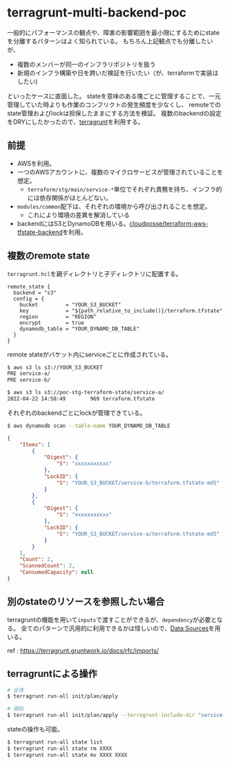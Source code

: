# terragrunt-multi-backend-poc

一般的にパフォーマンスの観点や、障害の影響範囲を最小限にするためにstateを分離するパターンはよく知られている。
もちろん上記観点でも分離したいが、

- 複数のメンバーが同一のインフラリポジトリを扱う
- 新規のインフラ構築や日を跨いだ検証を行いたい（が、terraformで実装はしたい)

といったケースに直面した。
stateを意味のある塊ごとに管理することで、一元管理していた時よりも作業のコンフリクトの発生頻度を少なくし、
remoteでのstate管理およびlockは担保したままにする方法を検証。
複数のbackendの設定をDRYにしたかったので、[terragrunt](https://terragrunt.gruntwork.io/)を利用する。

## 前提

- AWSを利用。
- 一つのAWSアカウントに、複数のマイクロサービスが管理されていることを想定。
  - `terraform/stg/main/service-*`単位でそれぞれ責務を持ち、インフラ的には依存関係がほとんどない。
- `modules/common`配下は、それぞれの環境から呼び出されることを想定。
  - これにより環境の差異を解消している
- backendにはS3とDynamoDBを用いる。[cloudposse/terraform-aws-tfstate-backend](https://github.com/cloudposse/terraform-aws-tfstate-backend)を利用。

## 複数のremote state

`terragrunt.hcl`を親ディレクトリと子ディレクトリに配置する。

```hcl
remote_state {
  backend = "s3"
  config = {
    bucket         = "YOUR_S3_BUCKET"
    key            = "${path_relative_to_include()}/terraform.tfstate"
    region         = "REGION"
    encrypt        = true
    dynamodb_table = "YOUR_DYNAMO_DB_TABLE"
  }
}
```

remote stateがバケット内にserviceごとに作成されている。
```bash
$ aws s3 ls s3://YOUR_S3_BUCKET
PRE service-a/
PRE service-b/

$ aws s3 ls s3://poc-stg-terraform-state/service-a/
2022-04-22 14:58:49        969 terraform.tfstate
```

それぞれのbackendごとにlockが管理できている。
```bash
$ aws dynamodb scan --table-name YOUR_DYNAMO_DB_TABLE
```

```json
{
    "Items": [
        {
            "Digest": {
                "S": "xxxxxxxxxxx"
            },
            "LockID": {
                "S": "YOUR_S3_BUCKET/service-b/terraform.tfstate-md5"
            }
        },
        {
            "Digest": {
                "S": "xxxxxxxxxxx"
            },
            "LockID": {
                "S": "YOUR_S3_BUCKET/service-a/terraform.tfstate-md5"
            }
        }
    ],
    "Count": 2,
    "ScannedCount": 2,
    "ConsumedCapacity": null
}
```

## 別のstateのリソースを参照したい場合

terragruntの機能を用いて`inputs`で渡すことができるが、`dependency`が必要となる。
全てのパターンで汎用的に利用できるかは怪しいので、[Data Sources](https://www.terraform.io/language/data-sources)を用いる。

ref : https://terragrunt.gruntwork.io/docs/rfc/imports/

## terragruntによる操作

```bash
# 全体
$ terragrunt run-all init/plan/apply

# 個別
$ terragrunt run-all init/plan/apply --terragrunt-include-dir "service-a"   
```

stateの操作も可能。
```bash
$ terragrunt run-all state list
$ terragrunt run-all state rm XXXX
$ terragrunt run-all state mv XXXX XXXX
```

